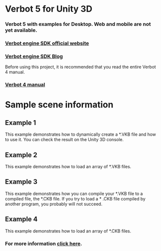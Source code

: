 # Verbot 5 for Unity 3D


### Verbot 5 with examples for Desktop. Web and mobile are not yet available.


### [Verbot engine SDK official website](http://verbots.sourceforge.net/)

### [Verbot engine SDK Blog](http://verbots.blogspot.com.br/)



Before using this project, it is recommended that you read the entire Verbot 4 manual.

### [Verbot 4 manual](https://pt.slideshare.net/maoplaza251/verbot4manual)



# Sample scene information

## Example 1

This example demonstrates how to dynamically create a *.VKB file and how to use it. You can check the result on the Unity 3D console.


## Example 2

This example demonstrates how to load an array of *.VKB files.


## Example 3

This example demonstrates how you can compile your *.VKB file to a compiled file, the *.CKB file. If you try to load a * .CKB file compiled by another program, you probably will not succeed.


## Example 4

This example demonstrates how to load an array of *.CKB files.



### For more information [click here](http://jeffersonreis-portfolio.blogspot.com.br/2017/07/verbot-5-for-unity-3d-coming-soon.html).
